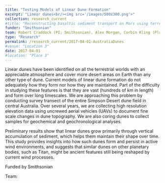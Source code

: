 ```yaml
---
title: "Testing Models of Linear Dune Formation"
excerpt: "Linear dunes<br/><img src='/images/500x300.png'>"
collection: research_current
#title: "Reconstructing basaltic sediment transport on Mars using terrestrial analogues"
funder: "Smithsonian"
team: Robert Craddock (PI; Smithsonian), Alex Morgan, Corbin Kling (Planet Labs), Adam Milewski (Univ. Georgia), Stephen Tooth (Aberystwyth Univ.)
type: "Research"
permalink: /research_current/2017-04-01-AustraliaDunes
#venue: "Location 3"
date: 2017-04-01
#location: "Place 3"
---
```



Linear dunes have been identified on all the terrestrial worlds with an appreciable atmosphere and cover more desert areas on Earth than any other type of dune. Current models of linear dune formation do not adequately how they form nor how they are maintained. Part of the difficulty in studying these features is that they are vast (hundreds of km in length) and form over long timescales. We are approaching this problem by conducting survey transect of the entire Simpson Desert dune field in central Australia. Over several years, we are collecting high resolution elevation data using uncrewed aerial vehicles (UAVs) to document fine scale changes in dune topography. We are also coring dunes to collect samples for geochemical and geochronological analyses. 

Preliminary results show that linear dunes grow primarily through vertical accumulation of sediment, which helps them maintain their shape over time. This study provides insights into how such dunes form and persist in active wind environments, and suggests that similar dunes on other planetary bodies, such as Titan, might be ancient features still being reshaped by current wind processes.

Funded by Smithsonian

Team: 